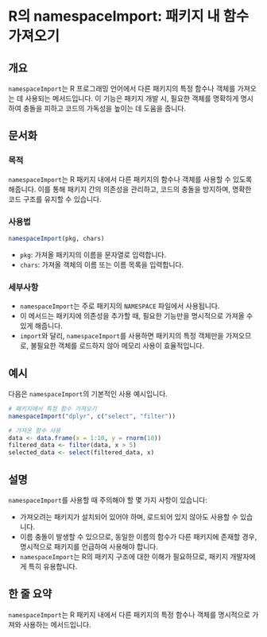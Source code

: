 <!--
Meta Description: # R의 namespaceImport: 패키지 내 함수 가져오기 ## 개요 `namespaceImport`는 R 프로그래밍 언어에서 다른 패키지의 특정 함수나 객체를 가져오는 데 사용되는 메서드입니다. 이 기능은 패키지 개발 시, 필요한 객체를 명확하게 명시하여 충돌을...
Meta Keywords: namespaceimport, 패키지, 패키지의, 객체를, 함수나
-->

# R의 namespaceImport: 패키지 내 함수 가져오기

## 개요
`namespaceImport`는 R 프로그래밍 언어에서 다른 패키지의 특정 함수나 객체를 가져오는 데 사용되는 메서드입니다. 이 기능은 패키지 개발 시, 필요한 객체를 명확하게 명시하여 충돌을 피하고 코드의 가독성을 높이는 데 도움을 줍니다.

## 문서화
### 목적
`namespaceImport`는 R 패키지 내에서 다른 패키지의 함수나 객체를 사용할 수 있도록 해줍니다. 이를 통해 패키지 간의 의존성을 관리하고, 코드의 충돌을 방지하며, 명확한 코드 구조를 유지할 수 있습니다.

### 사용법
```R
namespaceImport(pkg, chars)
```
- `pkg`: 가져올 패키지의 이름을 문자열로 입력합니다.
- `chars`: 가져올 객체의 이름 또는 이름 목록을 입력합니다.

### 세부사항
- `namespaceImport`는 주로 패키지의 `NAMESPACE` 파일에서 사용됩니다.
- 이 메서드는 패키지에 의존성을 추가할 때, 필요한 기능만을 명시적으로 가져올 수 있게 해줍니다.
- `import`와 달리, `namespaceImport`를 사용하면 패키지의 특정 객체만을 가져오므로, 불필요한 객체를 로드하지 않아 메모리 사용이 효율적입니다.

## 예시
다음은 `namespaceImport`의 기본적인 사용 예시입니다.

```R
# 패키지에서 특정 함수 가져오기
namespaceImport("dplyr", c("select", "filter"))

# 가져온 함수 사용
data <- data.frame(x = 1:10, y = rnorm(10))
filtered_data <- filter(data, x > 5)
selected_data <- select(filtered_data, x)
```

## 설명
`namespaceImport`를 사용할 때 주의해야 할 몇 가지 사항이 있습니다:
- 가져오려는 패키지가 설치되어 있어야 하며, 로드되어 있지 않아도 사용할 수 있습니다.
- 이름 충돌이 발생할 수 있으므로, 동일한 이름의 함수가 다른 패키지에 존재할 경우, 명시적으로 패키지를 언급하여 사용해야 합니다.
- `namespaceImport`는 R의 패키지 구조에 대한 이해가 필요하므로, 패키지 개발자에게 특히 유용합니다.

## 한 줄 요약
`namespaceImport`는 R 패키지 내에서 다른 패키지의 특정 함수나 객체를 명시적으로 가져와 사용하는 메서드입니다.